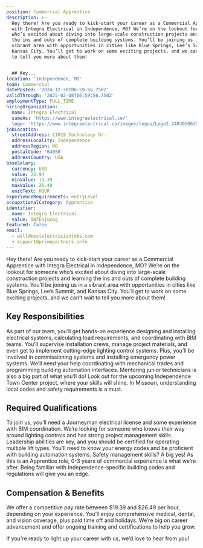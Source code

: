 ```yaml
---
position: Commercial Apprentice
description: >-
  Hey there! Are you ready to kick-start your career as a Commercial Apprentice
  with Integra Electrical in Independence, MO? We’re on the lookout for someone
  who’s excited about diving into large-scale construction projects and learning
  the ins and outs of complete building systems. You’ll be joining us in a
  vibrant area with opportunities in cities like Blue Springs, Lee’s Summit, and
  Kansas City. You’ll get to work on some exciting projects, and we can’t wait
  to tell you more about them!


  ## Key...
location: 'Independence, MO'
team: Commercial
datePosted: '2024-12-30T06:59:56.750Z'
validThrough: '2025-02-08T06:59:56.750Z'
employmentType: FULL_TIME
hiringOrganization:
  name: Integra Electrical
  sameAs: 'https://www.integraelectrical.co/'
  logo: 'https://www.integraelectrical.co/images/logos/Logo2.2403050635216.png'
jobLocation:
  streetAddress: 11019 Technology Dr.
  addressLocality: Independence
  addressRegion: MO
  postalCode: '64050'
  addressCountry: USA
baseSalary:
  currency: USD
  value: 22.94
  minValue: 19.39
  maxValue: 26.49
  unitText: HOUR
experienceRequirements: entryLevel
occupationalCategory: Apprentice
identifier:
  name: Integra Electrical
  value: INTEajucog
featured: false
email:
  - will@bestelectricianjobs.com
  - support@primepartners.info
---
```




Hey there! Are you ready to kick-start your career as a Commercial Apprentice with Integra Electrical in Independence, MO? We’re on the lookout for someone who’s excited about diving into large-scale construction projects and learning the ins and outs of complete building systems. You’ll be joining us in a vibrant area with opportunities in cities like Blue Springs, Lee’s Summit, and Kansas City. You’ll get to work on some exciting projects, and we can’t wait to tell you more about them!

## Key Responsibilities
As part of our team, you’ll get hands-on experience designing and installing electrical systems, calculating load requirements, and coordinating with BIM teams. You’ll supervise installation crews, manage project materials, and even get to implement cutting-edge lighting control systems. Plus, you’ll be involved in commissioning systems and installing emergency power systems. We’ll need your help coordinating with mechanical trades and programming building automation interfaces. Mentoring junior technicians is also a big part of what you’ll do! Look out for the upcoming Independence Town Center project, where your skills will shine. In Missouri, understanding local codes and safety requirements is a must.

## Required Qualifications
To join us, you’ll need a Journeyman electrical license and some experience with BIM coordination. We’re looking for someone who knows their way around lighting controls and has strong project management skills. Leadership abilities are key, and you should be certified for operating multiple lift types. You’ll need to know your energy codes and be proficient with building automation systems. Safety management skills? A big yes! As this is an Apprentice role, 0-3 years of commercial experience is what we’re after. Being familiar with Independence-specific building codes and regulations will give you an edge.

## Compensation & Benefits
We offer a competitive pay rate between $19.39 and $26.49 per hour, depending on your experience. You’ll enjoy comprehensive medical, dental, and vision coverage, plus paid time off and holidays. We’re big on career advancement and offer ongoing training and certifications to help you grow.

If you're ready to light up your career with us, we’d love to hear from you!
